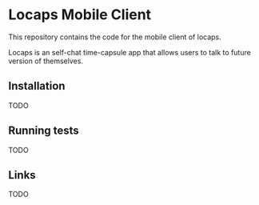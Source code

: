 # Locaps Mobile Client

This repository contains the code for the mobile client of locaps.

Locaps is an self-chat time-capsule app that allows users to talk to future version of themselves.

## Installation

TODO

## Running tests

TODO

## Links

TODO